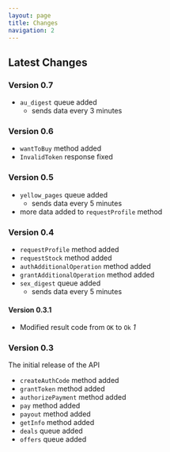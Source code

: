 ```yaml
---
layout: page
title: Changes
navigation: 2
---
```



## Latest Changes
### Version 0.7
* `au_digest` queue added
  * sends data every 3 minutes

### Version 0.6
* `wantToBuy` method added
* `InvalidToken` response fixed
### Version 0.5
* `yellow_pages` queue added 
  * sends data every 5 minutes
* more data added to `requestProfile` method
### Version 0.4
* `requestProfile` method added
* `requestStock` method added
* `authAdditionalOperation` method added
* `grantAdditionalOperation` method added
* `sex_digest` queue added
  * sends data every 5 minutes

#### Version 0.3.1
* Modified result code from `OK` to `Ok` _1_
### Version 0.3
The initial release of the API
* `createAuthCode` method added
* `grantToken` method added
* `authorizePayment` method added
* `pay` method added
* `payout` method added
* `getInfo` method added
* `deals` queue added
* `offers` queue added
